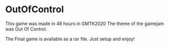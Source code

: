 # OutOfControl

This game was made in 48 hours in GMTK2020
The theme of the gamejam was Out Of Control.


The Final game is available as a rar file.
Just setup and enjoy!
